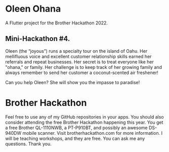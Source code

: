 # Oleen Ohana

A Flutter project for the Brother Hackathon 2022. 

## Mini-Hackathon #4. 

Oleen (the “joyous”) runs a specialty tour on the island of Oahu. Her
mellifluous voice and excellent customer relationship skills earned her
referrals and repeat businesses. Her secret is to treat everyone like her
"ohana," or family. Her challenge is to keep track of her growing family and
always remember to send her customer a coconut-scented air freshener!

Can you help Oleen? She will show you the impasse to paradise!

# Brother Hackathon

Feel free to use any of my GitHub repositories in your apps. You should also consider
attending the free Brother Hackathon happening this year. You get a free Brother QL-1110NWB,
a PT-P910BT, and possibly an awesome DS-940DW mobile scanner. Visit brotherhackathon.com for
more information. I will be teaching workshops, and they are free. You can ask me any questions.
Thank you.